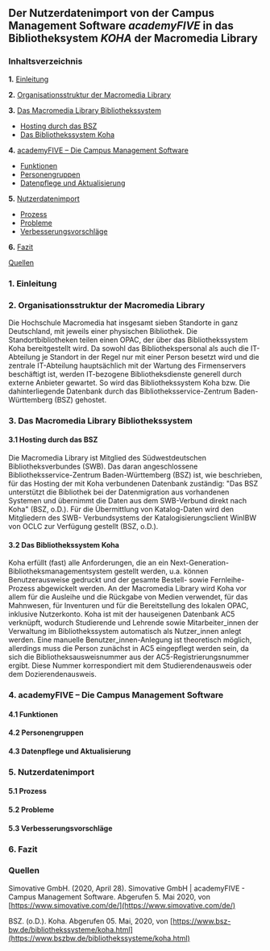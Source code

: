 
## Der Nutzerdatenimport von der Campus Management Software *academyFIVE* in das Bibliotheksystem *KOHA* der Macromedia Library

### Inhaltsverzeichnis
**1.** [Einleitung](#Einleitung) 

**2.** [Organisationsstruktur der Macromedia Library](#macromedialibrary) 

**3.** [Das Macromedia Library Bibliothekssystem](#Bibliothekssystem) 
* [Hosting durch das BSZ](#Hosting) 
* [Das Bibliothekssystem Koha](#Koha) 

**4.** [academyFIVE – Die Campus Management Software](#academyFIVE) 
* [Funktionen](#Funktionen) 
* [Personengruppen](#Personengruppen) 
* [Datenpflege und Aktualisierung](#Datenpflege) 

**5.** [Nutzerdatenimport](#Nutzerdatenimport) 
* [Prozess](#Prozess) 
* [Probleme](#Probleme) 
* [Verbesserungsvorschläge](#Verbesserungsvorschläge) 

**6.** [Fazit](#Fazit) 

  [Quellen](#Quellen) 



### 1. Einleitung <a name="Einleitung" /></a>

### 2. Organisationsstruktur der Macromedia Library <a name="macromedialibrary" /></a>

Die Hochschule Macromedia hat insgesamt sieben Standorte in ganz Deutschland, mit jeweils einer physischen Bibliothek. Die
Standortbibliotheken teilen einen OPAC, der über das Bibliothekssystem Koha bereitgestellt
wird. Da sowohl das Bibliothekspersonal als auch die IT-Abteilung je Standort in der Regel nur mit einer Person besetzt wird und
die zentrale IT-Abteilung hauptsächlich mit der Wartung des Firmenservers beschäftigt ist, werden IT-bezogene
Bibliotheksdienste generell durch externe Anbieter gewartet. So wird das Bibliothekssystem Koha bzw. Die dahinterliegende
Datenbank durch das Bibliotheksservice-Zentrum Baden-Württemberg (BSZ) gehostet. 
  
### 3. Das Macromedia Library Bibliothekssystem <a name="Bibliothekssystem" /></a>

   #### 3.1 Hosting durch das BSZ <a name="Hosting" /></a>

Die Macromedia Library ist Mitglied des Südwestdeutschen Bibliotheksverbundes (SWB). Das daran angeschlossene 
Bibliotheksservice-Zentrum Baden-Württemberg (BSZ) ist, wie beschrieben, für das Hosting der mit Koha verbundenen Datenbank
zuständig: "Das BSZ unterstützt die Bibliothek bei der Datenmigration aus vorhandenen Systemen und übernimmt die Daten aus dem
SWB-Verbund direkt nach Koha" (BSZ, o.D.). Für die Übermittlung von Katalog-Daten wird den Mitgliedern des SWB-
Verbundsystems der Katalogisierungsclient WinIBW von OCLC zur Verfügung gestellt (BSZ, o.D.).   
   
   #### 3.2 Das Bibliothekssystem Koha <a name="Koha" /></a>

Koha erfüllt (fast) alle Anforderungen, die an ein Next-Generation-Bibliotheksmanagementsystem gestellt werden, u.a. können
Benutzerausweise gedruckt und der gesamte Bestell- sowie Fernleihe-Prozess abgewickelt werden. An der Macromedia Library wird
Koha vor allem für die Ausleihe und die Rückgabe von Medien verwendet, für das Mahnwesen, für Inventuren und für die
Bereitstellung des lokalen OPAC, inklusive Nutzerkonto. Koha ist mit der hauseigenen Datenbank AC5 verknüpft, wodurch
Studierende und Lehrende sowie Mitarbeiter_innen der Verwaltung im Bibliothekssystem automatisch als Nutzer_innen anlegt werden. 
Eine manuelle Benutzer_innen-Anlegung ist theoretisch möglich, allerdings muss die Person zunächst in AC5 eingepflegt werden 
sein, da sich die Bibliotheksausweisnummer aus der AC5-Registrierungsnummer ergibt. Diese Nummer korrespondiert mit dem
Studierendenausweis oder dem Dozierendenausweis. 

### 4. academyFIVE – Die Campus Management Software <a name="academyFIVE" /></a>

   #### 4.1 Funktionen  <a name="Funktionen"></a>
   
   #### 4.2 Personengruppen <a name="Personengruppen" /></a>
   
   #### 4.3 Datenpflege und Aktualisierung <a name="Datenpflege" /></a>
   
### 5. Nutzerdatenimport <a name="Nutzerdatenimport" /></a>

   #### 5.1 Prozess <a name="Prozess" /></a>
   
   #### 5.2 Probleme <a name="Probleme" /></a>
   
   #### 5.3 Verbesserungsvorschläge <a name="Verbesserungsvorschläge" /></a>

### 6. Fazit <a name="Fazit" /></a>
   
### Quellen <a name="Quellen" /></a>

Simovative GmbH. (2020, April 28). Simovative GmbH | academyFIVE - Campus Management Software. 
Abgerufen 5. Mai 2020, von [https://www.simovative.com/de/](https://www.simovative.com/de/)  

BSZ. (o.D.). Koha. Abgerufen 05. Mai, 2020, von 
[https://www.bsz-bw.de/bibliothekssysteme/koha.html](https://www.bszbw.de/bibliothekssysteme/koha.html) 

  
